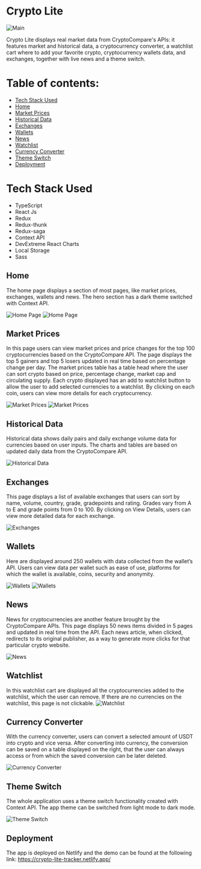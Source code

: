 # Crypto Lite

![Main](./public/readme-imgs/crypto-lite-main.JPG)

Crypto Lite displays real market data from CryptoCompare's APIs: it features market and historical data, a cryptocurrency converter, a watchlist cart where to add your favorite crypto, cryptocurrency wallets data, and exchanges, together with live news and a theme switch.

# Table of contents:

- [Tech Stack Used](#tech-stack-used)
- [Home](#home)
- [Market Prices](#market-prices)
- [Historical Data](#historical-data)
- [Exchanges](#exchanges)
- [Wallets](#wallets)
- [News](#news)
- [Watchlist](#watchlist)
- [Currency Converter](#currency-converter)
- [Theme Switch](#theme-switch)
- [Deployment](#deployment)

# Tech Stack Used
- TypeScript
- React Js
- Redux
- Redux-thunk
- Redux-saga
- Context API
- DevExtreme React Charts
- Local Storage
- Sass

## Home

The home page displays a section of most pages, like market prices, exchanges, wallets and news. The hero section has a dark theme switched with Context API.

![Home Page](./public/readme-imgs/home-page.png)
![Home Page](./public/readme-imgs/menu.JPG)

## Market Prices

In this page users can view market prices and price changes for the top 100 cryptocurrencies based on the CryptoCompare API. The page displays the top 5 gainers and top 5 losers updated in real time based on percentage change per day. The market prices table has a table head where the user can sort crypto based on price, percentage change, market cap and circulating supply. Each crypto displayed has an add to watchlist button to allow the user to add selected currencies to a watchlist. By clicking on each coin, users can view more details for each cryptocurrency.

![Market Prices](./public/readme-imgs/market-prices.png)
![Market Prices](./public/readme-imgs/coin-info.JPG)

## Historical Data

Historical data shows daily pairs and daily exchange volume data for currencies based on user inputs. The charts and tables are based on updated daily data from the CryptoCompare API.

![Historical Data](./public/readme-imgs/historical-data.png)

## Exchanges

This page displays a list of available exchanges that users can sort by name, volume, country, grade, gradepoints and rating. Grades vary from A to E and grade points from 0 to 100. By clicking on View Details, users can view more detailed data for each exchange.

![Exchanges](./public/readme-imgs/exchanges.JPG)

## Wallets

Here are displayed around 250 wallets with data collected from the wallet’s API. Users can view data per wallet such as ease of use, platforms for which the wallet is available, coins, security and anonymity.

![Wallets](./public/readme-imgs/wallets.png)
![Wallets](./public/readme-imgs/view-wallet.JPG)

## News

News for cryptocurrencies are another feature brought by the CryptoCompare APIs. This page displays 50 news items divided in 5 pages and updated in real time from the API. Each news article, when clicked, redirects to its original publisher, as a way to generate more clicks for that particular crypto website.

![News](./public/readme-imgs/news.png)

## Watchlist

In this watchlist cart are displayed all the cryptocurrencies added to the watchlist, which the user can remove. If there are no currencies on the watchlist, this page is not clickable.
![Watchlist](./public/readme-imgs/watchlist.png)

## Currency Converter

With the currency converter, users can convert a selected amount of USDT into crypto and vice versa. After converting into currency, the conversion can be saved on a table displayed on the right, that the user can always access or from which the saved conversion can be later deleted.

![Currency Converter](./public/readme-imgs/currency-converter.png)

## Theme Switch

The whole application uses a theme switch functionality created with Context API. The app theme can be switched from light mode to dark mode.

![Theme Switch](./public/readme-imgs/dark-mode.png)

## Deployment
The app is deployed on Netlify and the demo can be found at the following link: https://crypto-lite-tracker.netlify.app/



